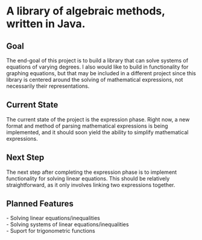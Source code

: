 <h1>A library of algebraic methods, written in Java.</h1>

<h2>Goal</h2>
The end-goal of this project is to build a library that can solve systems of equations of varying degrees. I also would like to build in functionality for graphing equations, but that may be included in a different project since this library is centered around the solving of mathematical expressions, not necessarily their representations.

<h2>Current State</h2>
The current state of the project is the expression phase. Right now, a new format and method of parsing mathematical expressions is being implemented, and it should soon yield the ability to simplify mathematical expressions.

<h2>Next Step</h2>
The next step after completing the expression phase is to implement functionality for solving linear equations. This should be relatively straightforward, as it only involves linking two expressions together.

<h2>Planned Features</h2>
- Solving linear equations/inequalities
<br>- Solving systems of linear equations/inequalities
<br>- Suport for trigonometric functions
